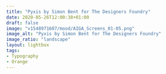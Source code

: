 ```yaml
---
title: "Pyxis by Simon Bent for The Designers Foundry"
date: 2020-05-26T12:00:38+01:00
draft: false
image: "v1548971607/mood/AIGA_Screens_01-05.png"
image_alt: "Pyxis by Simon Bent for The Designers Foundry"
image_ratio: "landscape"
layout: lightbox
tags:
- Typography
- Orange
---
```


